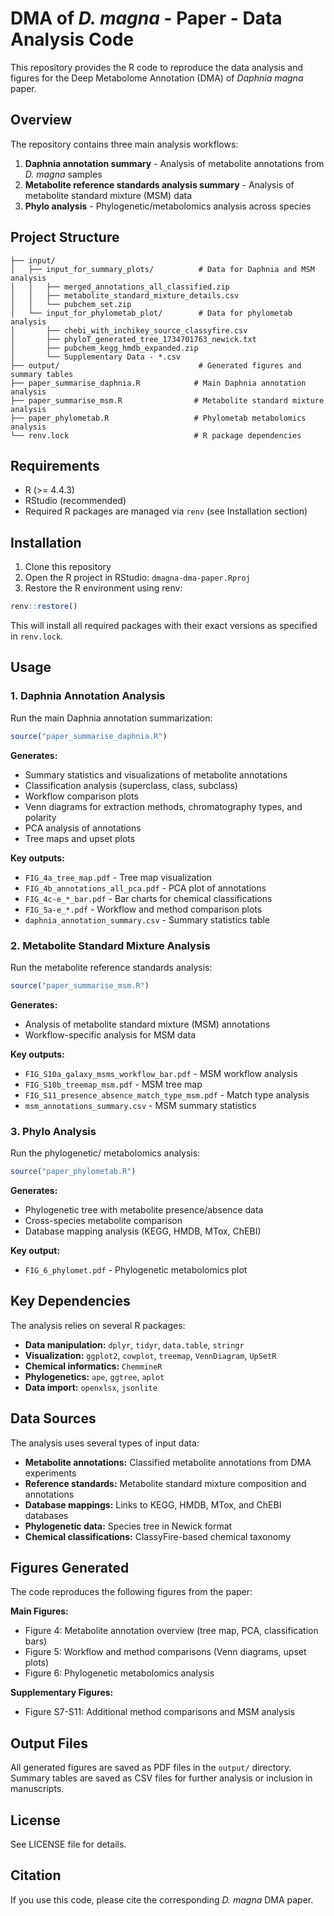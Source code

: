 # DMA of *D. magna* - Paper - Data Analysis Code

This repository provides the R code to reproduce the data analysis and figures for the Deep Metabolome Annotation (DMA) of *Daphnia magna* paper.

## Overview

The repository contains three main analysis workflows:

1. **Daphnia annotation summary** - Analysis of metabolite annotations from *D. magna* samples
2. **Metabolite reference standards analysis summary** - Analysis of metabolite standard mixture (MSM) data
3. **Phylo analysis** - Phylogenetic/metabolomics analysis across species

## Project Structure

```
├── input/
│   ├── input_for_summary_plots/          # Data for Daphnia and MSM analysis
│   │   ├── merged_annotations_all_classified.zip
│   │   ├── metabolite_standard_mixture_details.csv
│   │   └── pubchem_set.zip
│   └── input_for_phylometab_plot/        # Data for phylometab analysis
│       ├── chebi_with_inchikey_source_classyfire.csv
│       ├── phyloT_generated_tree_1734701763_newick.txt
│       ├── pubchem_kegg_hmdb_expanded.zip
│       └── Supplementary Data - *.csv
├── output/                               # Generated figures and summary tables
├── paper_summarise_daphnia.R            # Main Daphnia annotation analysis
├── paper_summarise_msm.R                # Metabolite standard mixture analysis
├── paper_phylometab.R                   # Phylometab metabolomics analysis
└── renv.lock                            # R package dependencies
```

## Requirements

- R (>= 4.4.3)
- RStudio (recommended)
- Required R packages are managed via `renv` (see Installation section)

## Installation

1. Clone this repository
2. Open the R project in RStudio: `dmagna-dma-paper.Rproj`
3. Restore the R environment using renv:

```r
renv::restore()
```

This will install all required packages with their exact versions as specified in `renv.lock`.

## Usage

### 1. Daphnia Annotation Analysis

Run the main Daphnia annotation summarization:

```r
source("paper_summarise_daphnia.R")
```

**Generates:**
- Summary statistics and visualizations of metabolite annotations
- Classification analysis (superclass, class, subclass)
- Workflow comparison plots
- Venn diagrams for extraction methods, chromatography types, and polarity
- PCA analysis of annotations
- Tree maps and upset plots

**Key outputs:**
- `FIG_4a_tree_map.pdf` - Tree map visualization
- `FIG_4b_annotations_all_pca.pdf` - PCA plot of annotations
- `FIG_4c-e_*_bar.pdf` - Bar charts for chemical classifications
- `FIG_5a-e_*.pdf` - Workflow and method comparison plots
- `daphnia_annotation_summary.csv` - Summary statistics table

### 2. Metabolite Standard Mixture Analysis

Run the metabolite reference standards analysis:

```r
source("paper_summarise_msm.R")
```

**Generates:**
- Analysis of metabolite standard mixture (MSM) annotations
- Workflow-specific analysis for MSM data

**Key outputs:**
- `FIG_S10a_galaxy_msms_workflow_bar.pdf` - MSM workflow analysis
- `FIG_S10b_treemap_msm.pdf` - MSM tree map
- `FIG_S11_presence_absence_match_type_msm.pdf` - Match type analysis
- `msm_annotations_summary.csv` - MSM summary statistics

### 3. Phylo Analysis

Run the phylogenetic/ metabolomics analysis:

```r
source("paper_phylometab.R")
```

**Generates:**
- Phylogenetic tree with metabolite presence/absence data
- Cross-species metabolite comparison
- Database mapping analysis (KEGG, HMDB, MTox, ChEBI)

**Key output:**
- `FIG_6_phylomet.pdf` - Phylogenetic metabolomics plot

## Key Dependencies

The analysis relies on several R packages:

- **Data manipulation:** `dplyr`, `tidyr`, `data.table`, `stringr`
- **Visualization:** `ggplot2`, `cowplot`, `treemap`, `VennDiagram`, `UpSetR`
- **Chemical informatics:** `ChemmineR`
- **Phylogenetics:** `ape`, `ggtree`, `aplot`
- **Data import:** `openxlsx`, `jsonlite`

## Data Sources

The analysis uses several types of input data:

- **Metabolite annotations:** Classified metabolite annotations from DMA experiments
- **Reference standards:** Metabolite standard mixture composition and annotations
- **Database mappings:** Links to KEGG, HMDB, MTox, and ChEBI databases
- **Phylogenetic data:** Species tree in Newick format
- **Chemical classifications:** ClassyFire-based chemical taxonomy

## Figures Generated

The code reproduces the following figures from the paper:

**Main Figures:**
- Figure 4: Metabolite annotation overview (tree map, PCA, classification bars)
- Figure 5: Workflow and method comparisons (Venn diagrams, upset plots)
- Figure 6: Phylogenetic metabolomics analysis

**Supplementary Figures:**
- Figure S7-S11: Additional method comparisons and MSM analysis

## Output Files

All generated figures are saved as PDF files in the `output/` directory. Summary tables are saved as CSV files for further analysis or inclusion in manuscripts.

## License

See LICENSE file for details.

## Citation

If you use this code, please cite the corresponding *D. magna* DMA paper.